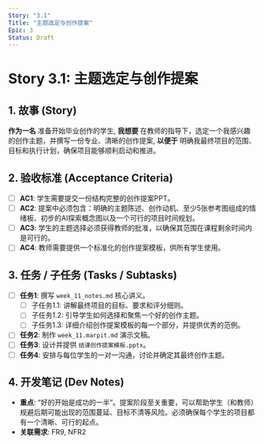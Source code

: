 ```yaml
---
Story: "3.1"
Title: "主题选定与创作提案"
Epic: 3
Status: Draft
---
```


# Story 3.1: 主题选定与创作提案

## 1. 故事 (Story)

**作为一名** 准备开始毕业创作的学生,
**我想要** 在教师的指导下，选定一个我感兴趣的创作主题，并撰写一份专业、清晰的创作提案,
**以便于** 明确我最终项目的范围、目标和执行计划，确保项目能够顺利启动和推进。

## 2. 验收标准 (Acceptance Criteria)

-   [ ] **AC1**: 学生需要提交一份结构完整的创作提案PPT。
-   [ ] **AC2**: 提案中必须包含：明确的主题陈述、创作动机、至少5张参考图组成的情绪板、初步的AI探索概念图以及一个可行的项目时间规划。
-   [ ] **AC3**: 学生的主题选择必须获得教师的批准，以确保其范围在课程剩余时间内是可行的。
-   [ ] **AC4**: 教师需要提供一个标准化的创作提案模板，供所有学生使用。

## 3. 任务 / 子任务 (Tasks / Subtasks)

-   [ ] **任务1**: 撰写 `week_11_notes.md` 核心讲义。
    -   [ ] 子任务1.1: 讲解最终项目的目标、要求和评分细则。
    -   [ ] 子任务1.2: 引导学生如何选择和聚焦一个好的创作主题。
    -   [ ] 子任务1.3: 详细介绍创作提案模板的每一个部分，并提供优秀的范例。
-   [ ] **任务2**: 制作 `week_11.marpit.md` 演示文稿。
-   [ ] **任务3**: 设计并提供 `结课创作提案模板.pptx`。
-   [ ] **任务4**: 安排与每位学生的一对一沟通，讨论并确定其最终创作主题。

## 4. 开发笔记 (Dev Notes)

-   **重点**: “好的开始是成功的一半”。提案阶段至关重要，可以帮助学生（和教师）规避后期可能出现的范围蔓延、目标不清等风险。必须确保每个学生的项目都有一个清晰、可行的起点。
-   **关联需求**: FR9, NFR2
